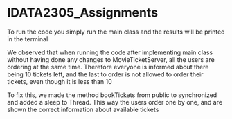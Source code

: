 # IDATA2305_Assignments

To run the code you simply run the main class and the results will be printed in the terminal

We observed that when running the code after implementing main class without having done any 
changes to MovieTicketServer, all the users are ordering at the same time. Therefore
everyone is informed about there being 10 tickets left, and the last to order is not allowed to 
order their tickets, even though it is less than 10

To fix this, we made the method bookTickets from public to synchronized and added a sleep to Thread.
This way the users order one by one, and are shown the correct information about available tickets
